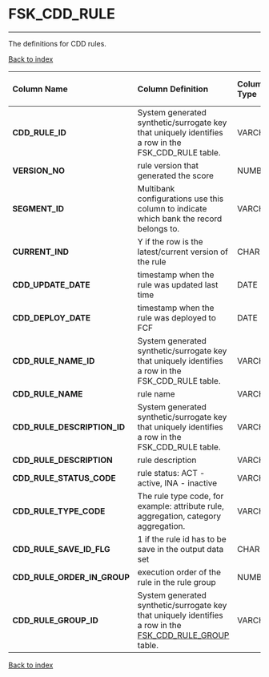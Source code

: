 # FSK_CDD_RULE

---

The definitions for CDD rules.

[Back to index](./index.md)

| Column Name                 | Column Definition                                                                                         | Column Data Type   | Column Null Option   | PK   | FK   |
|:----------------------------|:----------------------------------------------------------------------------------------------------------|:-------------------|:---------------------|:-----|:-----|
| **CDD_RULE_ID**             | System generated synthetic/surrogate key that uniquely identifies a row in the  FSK_CDD_RULE table.       | VARCHAR2(32)       | Not Null             | Yes  | No   |
| **VERSION_NO**              | rule version that generated the score                                                                     | NUMBER(10)         | Not Null             | Yes  | No   |
| **SEGMENT_ID**              | Multibank configurations use this column to indicate which bank the record belongs to.                    | VARCHAR2(128)      | Not Null             | Yes  | No   |
| **CURRENT_IND**             | Y if the row is the latest/current version of the rule                                                    | CHAR(1)            | Null                 | No   | No   |
| **CDD_UPDATE_DATE**         | timestamp when  the rule was updated last time                                                            | DATE               | Not Null             | No   | No   |
| **CDD_DEPLOY_DATE**         | timestamp when  the rule was deployed to FCF                                                              | DATE               | Not Null             | No   | No   |
| **CDD_RULE_NAME_ID**        | System generated synthetic/surrogate key that uniquely identifies a row in the  FSK_CDD_RULE table.       | VARCHAR2(32)       | Not Null             | No   | No   |
| **CDD_RULE_NAME**           | rule name                                                                                                 | VARCHAR2(100)      | Not Null             | No   | No   |
| **CDD_RULE_DESCRIPTION_ID** | System generated synthetic/surrogate key that uniquely identifies a row in the  FSK_CDD_RULE table.       | VARCHAR2(32)       | Not Null             | No   | No   |
| **CDD_RULE_DESCRIPTION**    | rule description                                                                                          | VARCHAR2(100)      | Not Null             | No   | No   |
| **CDD_RULE_STATUS_CODE**    | rule status: ACT - active, INA - inactive                                                                 | VARCHAR2(32)       | Not Null             | No   | No   |
| **CDD_RULE_TYPE_CODE**      | The rule type code, for example: attribute rule, aggregation, category aggregation.                       | VARCHAR2(32)       | Not Null             | No   | No   |
| **CDD_RULE_SAVE_ID_FLG**    | 1 if the rule id has to be save in the output data set                                                    | CHAR(1)            | Null                 | No   | No   |
| **CDD_RULE_ORDER_IN_GROUP** | execution order of the rule in the rule group                                                             | NUMBER(12)         | Not Null             | No   | No   |
| **CDD_RULE_GROUP_ID**       | System generated synthetic/surrogate key that uniquely identifies a row in the  [FSK_CDD_RULE_GROUP](https://onishchenkoar.github.io/fcfkc/fsk_cdd_rule_group) table. | VARCHAR2(32)       | Null                 | No   | Yes  |

[Back to index](./index.md)
